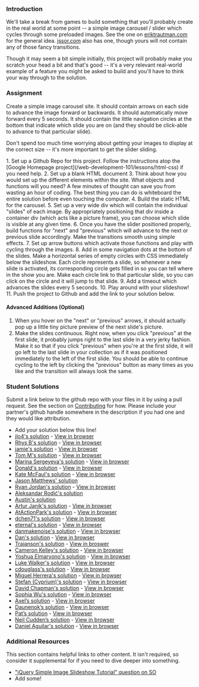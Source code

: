 ### Introduction
We'll take a break from games to build something that you'll probably create in the real world at some point -- a simple image carousel / slider which cycles through some preloaded images.  See the one on [eriktrautman.com](http://www.eriktrautman.com) for the general idea. [jssor.com](http://www.jssor.com/) also has one, though yours will not contain any of those fancy transitions.

Though it may seem a bit simple initially, this project will probably make you scratch your head a bit and that's good -- it's a very relevant real-world example of a feature you might be asked to build and you'll have to think your way through to the solution.

### Assignment

Create a simple image carousel site.  It should contain arrows on each side to advance the image forward or backwards.  It should automatically move forward every 5 seconds.  It should contain the little navigation circles at the bottom that indicate which slide you are on (and they should be click-able to advance to that particular slide).

Don't spend too much time worrying about getting your images to display at the correct size -- it's more important to get the slider sliding.

<div class="lesson-content__panel" markdown="1">
1. Set up a Github Repo for this project.  Follow the instructions atop the [Google Homepage project](/web-development-101/lessons/html-css) if you need help.
2. Set up a blank HTML document
3. Think about how you would set up the different elements within the site.  What objects and functions will you need? A few minutes of thought can save you from wasting an hour of coding.  The best thing you can do is whiteboard the entire solution before even touching the computer.
4. Build the static HTML for the carousel.
5. Set up a very wide div which will contain the individual "slides" of each image.  By appropriately positioning that div inside a container div (which acts like a picture frame), you can choose which slide is visible at any given time.
6. Once you have the slider positioned properly, build functions for "next" and "previous" which will advance to the next or previous slide accordingly.  Make the transitions smooth using simple effects.
7. Set up arrow buttons which activate those functions and play with cycling through the images.
8. Add in some navigation dots at the bottom of the slides.  Make a horizontal series of empty circles with CSS immediately below the slideshow.  Each circle represents a slide, so whenever a new slide is activated, its corresponding circle gets filled in so you can tell where in the show you are.  Make each circle link to that particular slide, so you can click on the circle and it will jump to that slide.
9. Add a timeout which advances the slides every 5 seconds.
10. Play around with your slideshow!
11. Push the project to Github and add the link to your solution below.

#### Advanced Additions (Optional)
1. When you hover on the "next" or "previous" arrows, it should actually pop up a little tiny picture preview of the next slide's picture.
2. Make the slides continuous. Right now, when you click "previous" at the first slide, it probably jumps right to the last slide in a very jerky fashion.  Make it so that if you click "previous" when you're at the first slide, it will go left to the last slide in your collection as if it was positioned immediately to the left of the first slide.  You should be able to continue cycling to the left by clicking the "previous" button as many times as you like and the transition will always look the same.
</div>


### Student Solutions

Submit a link below to the github repo with your files in it by using a pull request.  See the section on [Contributing](http://github.com/TheOdinProject/curriculum/blob/master/contributing.md) for how.  Please include your partner's github handle somewhere in the description if you had one and they would like attribution.

* Add your solution below this line!
* [jlo4's solution](https://github.com/jlo4/image-carousel) - [View in browser](https://rawgit.com/jlo4/image-carousel/master/index.html)
* [Rhys B's solution](https://github.com/105ron/image-slider) - [View in browser](https://105ron.github.io/image-slider/)
* [jamie's solution](https://github.com/Jberczel/odin-javascript/tree/master/slider) - [View in browser](http://jsfiddle.net/Jberczel/6kS3t/)
* [Tom M's solution](https://github.com/tim5046/projectOdin/tree/master/Javascript/Slider) - [View in browser](http://htmlpreview.github.io/?https://github.com/tim5046/projectOdin/blob/master/Javascript/Slider/index.html)
* [Marina Sergeyeva's solution](https://github.com/imousterian/OdinProject/tree/master/Project5_4_Carousel) - [View in browser](http://htmlpreview.github.io/?https://github.com/imousterian/OdinProject/blob/master/Project5_4_Carousel/index.html)
* [Donald's solution](https://github.com/donaldali/odin-js-jquery/tree/master/image_carousel) - [View in browser](http://htmlpreview.github.io/?https://github.com/donaldali/odin-js-jquery/blob/master/image_carousel/index.html "Image Carousel/Slider")
* [Kate McFaul's solution](https://github.com/craftykate/odin-project/tree/master/Chapter_06-JavaScript_and_jQuery/slider) - [View in browser](https://rawgit.com/craftykate/odin-project/master/Chapter_06-JavaScript_and_jQuery/slider/index.html)
* [Jason Matthews' solution](https://jsfiddle.net/31wtcf4a/4/)
* [Ryan Jordan's solution](https://github.com/krjordan/odin-project/tree/master/slider) - [View in browser](http://htmlpreview.github.io/?https://github.com/krjordan/odin-project/tree/master/slider/index.html)
* [Aleksandar Rodić's solution](https://github.com/rodic/TOP---js-assignments/tree/master/Project%20-%20Creating%20an%20Image%20Carousel%20in%20Javascript)
* [Austin's solution](https://github.com/CouchofTomato/carousel)
* [Artur Janik's solution](https://github.com/ArturJanik/TOPJS/tree/master/Project4) - [View in browser](https://htmlpreview.github.io/?https://github.com/ArturJanik/TOPJS/blob/master/Project4/index.html)
* [AtActionPark's solution](https://github.com/AtActionPark/odin_carousel_slider) - [View in browser](http://htmlpreview.github.io/?https://github.com/AtActionPark/odin_carousel_slider/blob/master/index.html)
* [dchen71's solution](https://github.com/dchen71/odin-carousel) - [View in browser](https://rawgit.com/dchen71/odin-carousel/master/Index.html)
* [eternal's solution](https://github.com/3ternal/slider) - [View in browser](http://htmlpreview.github.io/?https://github.com/3ternal/slider/blob/master/index.html)
* [danmakenoise's solution](https://github.com/danmakenoise/odin-js-slider) - [View in browser](http://htmlpreview.github.io/?https://github.com/danmakenoise/odin-js-slider/blob/master/index.html)
* [Dan's solution](https://github.com/vickerdj/imageslider) - [View in browser](http://vickerdj.github.io/imageslider/)
* [Trajanson's solution](https://github.com/Trajanson/image-carousel-js) - [View in broswer](http://projects.trajanson.com/js-image-carousel/)
* [Cameron Kelley's solution](https://github.com/cameronjkelley/the_odin_project/tree/master/javascript/carousel) - [View in browser](https://htmlpreview.github.io/?https://github.com/cameronjkelley/the_odin_project/blob/master/javascript/carousel/carousel.html)
*  [Yoshua Elmaryono's solution](https://github.com/dotm/image_slider) - [View in browser](http://dotm.github.io/image_slider/)
*  [Luke Walker's solution](https://github.com/ubershibs/odin-js-course/tree/master/slider) - [View in browser](https://htmlpreview.github.io/?https://github.com/ubershibs/odin-js-course/blob/master/slider/index.html)
* [cdouglass's solution](https://github.com/cdouglass/odin-project-exercises/tree/master/javascript/image-carousel) - [View in browser](https://rawgit.com/cdouglass/odin-project-exercises/master/javascript/image-carousel/carousel.html)
* [Miguel Herrera's solution](https://github.com/migueloherrera/js-slider) - [View in browser](http://htmlpreview.github.io/?https://github.com/migueloherrera/js-slider/blob/master/index.html)
* [Stefan (Cyprium)'s solution](https://github.com/dev-cyprium/jquery-slider) - [View in browser](https://htmlpreview.github.io/?https://github.com/dev-cyprium/jquery-slider/blob/master/index.html)
* [David Chapman's solution](https://github.com/davidchappy/odin_training_projects/tree/master/js-carousel) - [View in browser](https://davidchappy.github.io/image-carousel/index.html)
* [Sophia Wu's solution](https://github.com/SophiaLWu/image-carousel) - [View in browser](https://sophialwu.github.io/image-carousel/)
* [Axel’s solution](https://github.com/afuh/slider) - [View in browser](https://afuh.github.io/slider/)
* [Daunenok’s solution](https://github.com/daunenok/image-carousel) - [View in browser](https://daunenok.github.io/image-carousel/)
* [Pat’s solution](https://github.com/Pat878/Image-Carousel) - [View in browser](https://pat878.github.io/Image-Carousel/)
* [Neil Cudden’s solution](https://github.com/ncud4bloc/ImageSlider) - [View in browser](https://ncud4bloc.github.io/ImageSlider/HTML/index.html)
* [Daniel Aguilar's solution](https://github.com/danaguilar/image-carousel) - [View in browser](https://danaguilar.github.io/image-carousel/)

### Additional Resources
This section contains helpful links to other content. It isn't required, so consider it supplemental for if you need to dive deeper into something.

* ["jQuery Simple Image Slideshow Tutorial" question on SO](http://stackoverflow.com/questions/12068734/jquery-simple-image-slideshow-tutorial)
* Add some!
